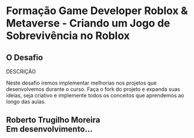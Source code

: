 # Formação Game Developer Roblox & Metaverse - Criando um Jogo de Sobrevivência no Roblox

## O Desafio

DESCRIÇÃO

Neste desafio iremos implementar melhorias nos projetos que desenvolvemos durante o curso. Faça o fork do projeto e expanda suas ideias, seja criativo e implemente todos os conceitos que aprendemos ao longo das aulas.


## Roberto Trugilho Moreira<br> Em desenvolvimento...